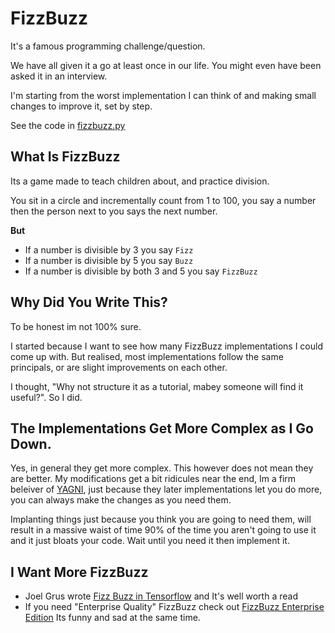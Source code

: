 # FizzBuzz

It's a famous programming challenge/question.

We have all given it a go at least once in our life.
You might even have been asked it in an interview.

I'm starting from the worst implementation I can think of and making small changes to improve it, set by step.

See the code in [fizzbuzz.py](fizzbuzz.py)

## What Is FizzBuzz
Its a game made to teach children about, and practice division.

You sit in a circle and incrementally count from 1 to 100, you say a number then the person next to you says the next number.

**But**
- If a number is divisible by 3 you say `Fizz`
- If a number is divisible by 5 you say `Buzz`
- If a number is divisible by both 3 and 5 you say `FizzBuzz`


## Why Did You Write This?
To be honest im not 100% sure.

I started because I want to see how many FizzBuzz implementations I could come up with.
But realised, most implementations follow the same principals, or are slight improvements on each other.

I thought, "Why not structure it as a tutorial, mabey someone will find it useful?". So I did.

## The Implementations Get More Complex as I Go Down.
Yes, in general they get more complex. This however does not mean they are better.
My modifications get a bit ridicules near the end, Im a firm beleiver of [YAGNI](https://en.wikipedia.org/wiki/You_aren%27t_gonna_need_it), just because they later implementations let you do more, you can always make the changes as you need them.

Implanting things just because you think you are going to need them, will result in a massive waist of time 90% of the time you aren't going to use it and it just bloats your code.
Wait until you need it then implement it.

## I Want More FizzBuzz
- Joel Grus wrote [Fizz Buzz in Tensorflow](http://joelgrus.com/2016/05/23/fizz-buzz-in-tensorflow/) and It's well worth a read
- If you need "Enterprise Quality" FizzBuzz check out [FizzBuzz Enterprise Edition](https://github.com/EnterpriseQualityCoding/FizzBuzzEnterpriseEdition) Its funny and sad at the same time.
